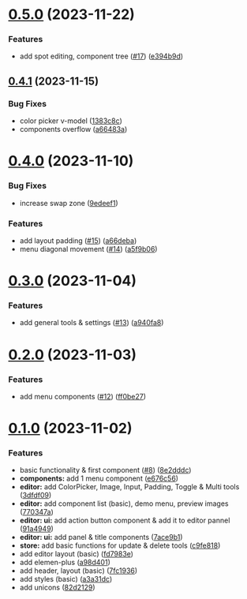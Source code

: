# [0.5.0](https://github.com/mysigmail/card/compare/v0.4.1...v0.5.0) (2023-11-22)


### Features

* add spot editing, component tree ([#17](https://github.com/mysigmail/card/issues/17)) ([e394b9d](https://github.com/mysigmail/card/commit/e394b9dbbe4a6fc144764ff9a9280d4c5aa382f0))



## [0.4.1](https://github.com/mysigmail/card/compare/v0.4.0...v0.4.1) (2023-11-15)


### Bug Fixes

* color picker v-model ([1383c8c](https://github.com/mysigmail/card/commit/1383c8c54a95bbef1cd70e0c63ca3da715772170))
* components overflow ([a66483a](https://github.com/mysigmail/card/commit/a66483a15849dc72105f5910f67b248ac72da4e3))



# [0.4.0](https://github.com/mysigmail/card/compare/v0.3.0...v0.4.0) (2023-11-10)


### Bug Fixes

* increase swap zone ([9edeef1](https://github.com/mysigmail/card/commit/9edeef1cfc91f1db9d5bfb1dbb97d98c5792537b))


### Features

* add layout padding ([#15](https://github.com/mysigmail/card/issues/15)) ([a66deba](https://github.com/mysigmail/card/commit/a66debafc33236b6980684aff78081611a9194db))
* menu diagonal movement ([#14](https://github.com/mysigmail/card/issues/14)) ([a5f9b06](https://github.com/mysigmail/card/commit/a5f9b06f31aad65527f54190bdbf56bf62335a2a))



# [0.3.0](https://github.com/mysigmail/card/compare/v0.2.0...v0.3.0) (2023-11-04)


### Features

* add general tools & settings ([#13](https://github.com/mysigmail/card/issues/13)) ([a940fa8](https://github.com/mysigmail/card/commit/a940fa8fcd8c01c18ee2889abe2957abe0d70ecd))



# [0.2.0](https://github.com/mysigmail/card/compare/v0.1.0...v0.2.0) (2023-11-03)


### Features

* add menu components ([#12](https://github.com/mysigmail/card/issues/12)) ([ff0be27](https://github.com/mysigmail/card/commit/ff0be273162c27dafc7c366272ecf7fc84242ffe))



# [0.1.0](https://github.com/mysigmail/card/compare/a3a31dc8677d0c57a9ced691b2b218f5030822f5...v0.1.0) (2023-11-02)


### Features

* basic functionality & first component ([#8](https://github.com/mysigmail/card/issues/8)) ([8e2dddc](https://github.com/mysigmail/card/commit/8e2dddc8a8b2c2d63b0f34dd0cfad75f99d2c917))
* **components:** add 1 menu component ([e676c56](https://github.com/mysigmail/card/commit/e676c56616a43355f326f579a0918756f39f642a))
* **editor:** add ColorPicker, Image, Input, Padding, Toggle & Multi tools ([3dfdf09](https://github.com/mysigmail/card/commit/3dfdf098c616679b6432c4f05a2794c9f305534f))
* **editor:** add component list (basic), demo menu, preview images ([770347a](https://github.com/mysigmail/card/commit/770347ad28c352afe8ff38a5d51f6a5e306a76ab))
* **editor: ui:** add action button component & add it to editor pannel ([91a4949](https://github.com/mysigmail/card/commit/91a4949f3071884494242846f2f6f37bfb534b2d))
* **editor: ui:** add panel & title components ([7ace9b1](https://github.com/mysigmail/card/commit/7ace9b1f43b5d74c660b9a70814a89fd515e50db))
* **store:** add basic functions for update & delete tools ([c9fe818](https://github.com/mysigmail/card/commit/c9fe81845cf93d977f81ce59a2b97a1efd1c3fb4))
* add editor layout (basic) ([fd7983e](https://github.com/mysigmail/card/commit/fd7983e0e0c07e47bb39fae0d6cf54b0efd781aa))
* add elemen-plus ([a98d401](https://github.com/mysigmail/card/commit/a98d4016387be11a17fd0652b44339d13b79f5c2))
* add header, layout (basic) ([7fc1936](https://github.com/mysigmail/card/commit/7fc1936e7ea3105611d9941dc2d2dccfc9cdcd7d))
* add styles (basic) ([a3a31dc](https://github.com/mysigmail/card/commit/a3a31dc8677d0c57a9ced691b2b218f5030822f5))
* add unicons ([82d2129](https://github.com/mysigmail/card/commit/82d21296d490215230a05818b3f8644c5b5bc252))




